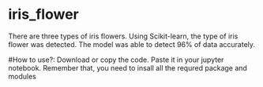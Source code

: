 # iris_flower

There are three types of iris flowers. Using Scikit-learn, the type of iris flower was detected. The model was able to detect 96% of data accurately.


#How to use?: Download or copy the code. Paste it in your jupyter notebook. Remember that, you need to insall all the requred package and modules
